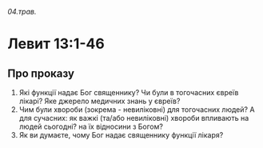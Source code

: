 
_04.трав._

# Левит 13:1-46

## Про проказу
1. Які функції надає Бог священнику? Чи були в тогочасних євреїв лікарі? Яке джерело медичних знань у євреїв?
2. Чим були хвороби (зокрема - невиліковні) для тогочасних людей? А для сучасних: як важкі (та/або невиліковні) хвороби впливають на людей сьогодні? на їх відносини з Богом?
3. Як ви думаєте, чому Бог надає священнику функції лікаря?
